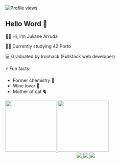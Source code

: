 ![Profile views](https://gpvc.arturio.dev/juliane-arruda)

## Hello Word 👋 

👩‍💻 Hi, I’m Juliane Arruda

👩‍🚀 Currently studying 42 Porto
				
💻 Graduated by Ironhack (Fullstack web developer)
				
 ⚡ Fun facts:
				
  - Former chemistry 🧪
  - Wine lover 🍷
  - Mother of cat 🐈

<a href="https://github.com/juliane-arruda">
  <img height="160em" src="https://github-readme-stats.vercel.app/api?username=juliane-arruda&show_icons=true&theme=monokai&include_all_commits=true&count_private=true%22/"/>
    <img height="160em" src="https://github-readme-stats.vercel.app/api/top-langs/?username=juliane-arruda&layout=compact&langs_count=7&theme=monokai"/>
</div>

<div align="center">
  <a href="https://github.com/juliane-arruda" target="_blank">
    <img src="https://img.shields.io/badge/GitHub-100000?style=for-the-badge&logo=github&logoColor=white" target="_blank">
  </a>
  <a href = "mailto:jdas-cha@student.42porto.com">
    <img src="https://img.shields.io/badge/Gmail-D14836?style=for-the-badge&logo=gmail&logoColor=white">
  </a>
  <a href="https://www.linkedin.com/in/juliane-arruda/" target="_blank">
    <img src="https://img.shields.io/badge/-LinkedIn-%230077B5?style=for-the-badge&logo=linkedin&logoColor=white" target="_blank">
  </a>
  <br>
</div>

<!---
juliane-arruda/juliane-arruda is a ✨ special ✨ repository because its `README.md` (this file) appears on your GitHub profile.
You can click the Preview link to take a look at your changes.
--->
